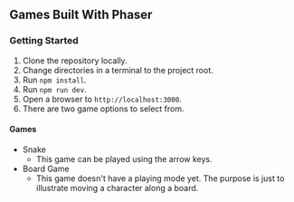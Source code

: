 ## Games Built With Phaser

### Getting Started

1. Clone the repository locally.
2. Change directories in a terminal to the project root.
3. Run `npm install`.
4. Run `npm run dev`.
5. Open a browser to `http://localhost:3000`.
6. There are two game options to select from.

#### Games

- Snake
    - This game can be played using the arrow keys.
- Board Game
    - This game doesn't have a playing mode yet. The purpose is just to illustrate moving a character along a board.
